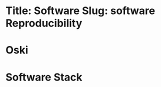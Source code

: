 Title: Software
Slug: software
Reproducibility 
===============

Oski
====

Software Stack
==============

